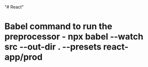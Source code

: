 "# React" 

# Babel command to run the preprocessor - npx babel --watch src --out-dir . --presets react-app/prod